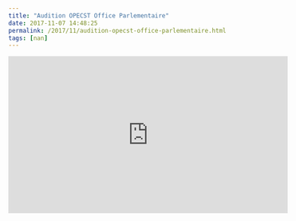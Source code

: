 ```yaml
---
title: "Audition OPECST Office Parlementaire"
date: 2017-11-07 14:48:25
permalink: /2017/11/audition-opecst-office-parlementaire.html
tags: [nan]
---
```


<iframe width="560" height="315" src="https://www.youtube.com/embed/7Z3T7l2Re-8" frameborder="0" allowfullscreen></iframe>
